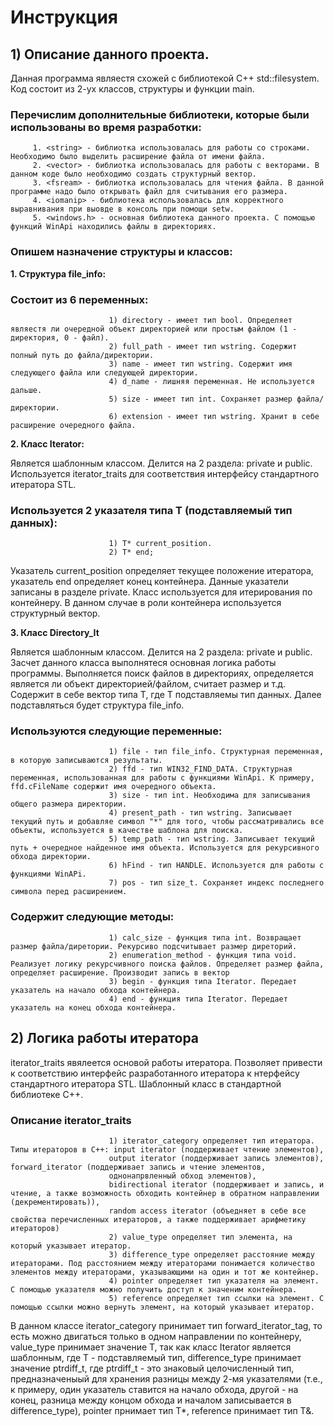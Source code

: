 # Инструкция
## 1) Описание данного проекта.
   Данная программа являестя схожей с библиотекой C++ std::filesystem. Код состоит из 2-ух классов, структуры и функции main.
   ### Перечислим дополнительные библиотеки, которые были использованы во время разработки:
         1. <string> - библиотка использовалась для работы со строками. Необходимо было выделить расширение файла от имени файла.
         2. <vector> - библиотка использовалась для работы с векторами. В данном коде было необходимо создать структурный вектор.
         3. <fsream> - библиотка использовалась для чтения файла. В данной программе надо было открывать файл для считывания его размера.
         4. <iomanip> - библиотека использовалась для корректного выравнивания при выовде в консоль при помощи setw.
         5. <windows.h> - основная библиотека данного проекта. С помощью функций WinApi находились файлы в директориях.
   ### Опишем назначение структуры и классов:
   **1. Структура file_info:**
   ###            
   ###               Состоит из 6 переменных:
                          1) directory - имеет тип bool. Определяет являестя ли очередной объект директорией или простым файлом (1 - директория, 0 - файл).
                          2) full_path - имеет тип wstring. Содержит полный путь до файла/директории.
                          3) name - имеет тип wstring. Содержит имя следующего файла или следующей директории.
                          4) d_name - лишняя переменная. Не используется дальше.
                          5) size - имеет тип int. Сохраняет размер файла/директории.
                          6) extension - имеет тип wstring. Хранит в себе расширение очередного файла.
   **2. Класс Iterator:**
   
   Является шаблонным классом. Делится на 2 раздела: private и public. Используется iterator_traits для соответствия интерфейсу стандартного итератора STL.
   ### Используется 2 указателя типа T (подставляемый тип данных):
                          1) T* current_position.
                          2) T* end;
   Указатель current_position определяет текущее положение итератора, указатель end определяет конец контейнера. Данные указатели записаны в разделе private.
   Класс используется для итерирования по контейнеру. В данном случае в роли контейнера используется структурный вектор.
   
   **3. Класс Directory_It**
   
   Является шаблонным классом. Делится на 2 раздела: private и public. Засчет данного класса выполнятеся основная логика работы программы. Выполняется поиск файлов в директориях,
   определяется является ли объект директорией/файлом, считает размер и т.д. Содержит в себе вектор типа T, где T подставляемы тип данных. Далее подставляться будет структура file_info.
   ###                Используются следующие переменные:
                          1) file - тип file_info. Структурная переменная, в которую записываются результаты.
                          2) ffd - тип WIN32_FIND_DATA. Структурная переменная, использованная для работы с функциями WinApi. К примеру, ffd.cFileName содержит имя очередного объекта.
                          3) size - тип int. Необходима для записывания общего размера директории.
                          4) present_path - тип wstring. Записывает текущий путь и добавляе символ "*" для того, чтобы рассматривались все объекты, используется в качестве шаблона для поиска.
                          5) temp_path - тип wstring. Записывает текущий путь + очередное найденное имя объекта. Используется для рекурсивного обхода директории.
                          6) hFind - тип HANDLE. Используется для работы с функциями WinAPi. 
                          7) pos - тип size_t. Сохраняет индекс последнего символа перед расширением.
   ###               Содержит следующие методы:
                          1) calc_size - функция типа int. Возвращает размер файла/диретории. Рекурсиво подсчитывает размер диреторий.
                          2) enumeration_method - функция типа void. Реализует логику рекурсчивного поиска файлов. Определяет размер файла, определяет расширение. Производит запись в вектор
                          3) begin - функция типа Iterator. Передает указатель на начало обхода контейнера.
                          4) end - функция типа Iterator. Передает указатель на конец обхода контейнера.
## 2) Логика работы итератора
   iterator_traits явялеется основой работы итератора. Позволяет привести к соответствию интерфейс разработанного итератора к нтерфейсу стандартного итератора STL. 
   Шаблонный класс в стандартной библиотеке C++.
   ### Описание iterator_traits
                          1) iterator_category определяет тип итератора. Типы итераторов в C++: input iterator (поддерживает чтение элементов),
                          output iterator (поддерживает запись элементов), forward_iterator (поддерживает запись и чтение элементов,
                          однонапрвленный обход элементов),
                          bidirectional iterator (поддерживает и запись, и чтение, а также возможность обходить контейнер в обратном направлении (декрементировать)),
                          random access iterator (объедняет в себе все свойства перечисленных итераторов, а также поддерживает арифметику итераторов)
                          2) value_type определяет тип элемента, на который указывает итератор.
                          3) difference_type определяет расстояние между итераторами. Под расстоянием между итераторами понимается количество элементов между итераторами, указывающими на один и тот же контейнер.
                          4) pointer определяет тип указателя на элемент. С помощью указателя можно получить доступ к значеним контейнера. 
                          5) reference определяет тип ссылки на элемент. С помощью ссылки можно вернуть элемент, на который указывает итератор.
   В данном классе iterator_category принимает тип forward_iterator_tag, то есть можно двигаться только в одном направлении по контейнеру, value_type принимает значение T, так как класс Iterator является шаблонным, где T - подставляемый тип, 
   difference_type принимает значение ptrdiff_t, где ptrdiff_t - это знаковый целочисленный тип, предназначеныый для хранения разницы между 2-мя указателями (т.е., к примеру, один указатель ставится на начало обхода, другой - на конец, разница между
   концом обхода и началом записывается в difference_type), pointer прнимает тип T*, reference принимает тип T&. 










   
